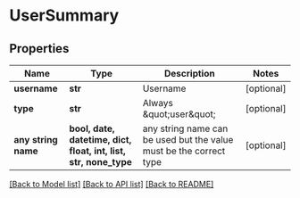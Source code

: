 # UserSummary


## Properties
Name | Type | Description | Notes
------------ | ------------- | ------------- | -------------
**username** | **str** | Username | [optional] 
**type** | **str** | Always \&quot;user\&quot; | [optional] 
**any string name** | **bool, date, datetime, dict, float, int, list, str, none_type** | any string name can be used but the value must be the correct type | [optional]

[[Back to Model list]](../README.md#documentation-for-models) [[Back to API list]](../README.md#documentation-for-api-endpoints) [[Back to README]](../README.md)


